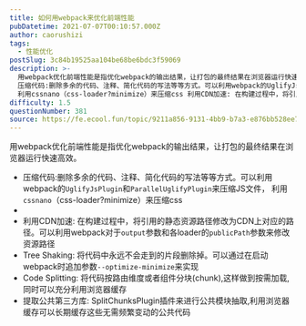 ```yaml
---
title: 如何用webpack来优化前端性能
pubDatetime: 2021-07-07T00:10:57.000Z
author: caorushizi
tags:
  - 性能优化
postSlug: 3c84b19525aa104be68be6bdc3f59069
description: >-
  用webpack优化前端性能是指优化webpack的输出结果，让打包的最终结果在浏览器运行快速高效。
  压缩代码:删除多余的代码、注释、简化代码的写法等等方式。可以利用webpack的UglifyJsPlugin和ParallelUglifyPlugin来压缩JS文件，
  利用cssnano（css-loader?minimize）来压缩css 利用CDN加速: 在构建过程中，将引用的静态资源路径修改
difficulty: 1.5
questionNumber: 381
source: https://fe.ecool.fun/topic/9211a856-9131-4bb9-b7a3-e876bb528ee7
---
```


<p>用webpack优化前端性能是指优化webpack的输出结果，让打包的最终结果在浏览器运行快速高效。<br/> </p><ul><li>压缩代码:删除多余的代码、注释、简化代码的写法等等方式。可以利用webpack的<code>UglifyJsPlugin</code>和<code>ParallelUglifyPlugin</code>来压缩JS文件， 利用<code>cssnano</code>（css-loader?minimize）来压缩css</li><li> </li><li>利用CDN加速: 在构建过程中，将引用的静态资源路径修改为CDN上对应的路径。可以利用webpack对于<code>output</code>参数和各loader的<code>publicPath</code>参数来修改资源路径</li><li>Tree Shaking: 将代码中永远不会走到的片段删除掉。可以通过在启动webpack时追加参数<code>--optimize-minimize</code>来实现</li><li>Code Splitting: 将代码按路由维度或者组件分块(chunk),这样做到按需加载,同时可以充分利用浏览器缓存</li><li>提取公共第三方库:  SplitChunksPlugin插件来进行公共模块抽取,利用浏览器缓存可以长期缓存这些无需频繁变动的公共代码</li></ul><p></p>
